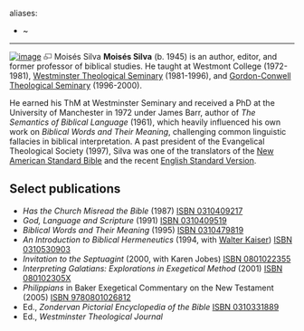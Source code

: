 aliases:
- ~
---
[![image](images/7/70/Silva.jpg)](http://www.theopedia.com/File:Silva.jpg)
[![image](data:image/png;base64,iVBORw0KGgoAAAANSUhEUgAAAA8AAAALCAAAAACFLIiAAAAAAnRSTlMA/1uRIrUAAABPSURBVAjXY/j///+5vXDwjAHIr26ZAgXZe8H8a/+hoIcw/9nevdVL9+79DuPvzQYZFPUezu8BMZLXgkExnD8HAu6hqv//n+HZVjD4DuUDAKlChD3fj6aPAAAAAElFTkSuQmCC)](http://www.theopedia.com/File:Silva.jpg "Enlarge")
Moisés Silva
**Moisés Silva** (b. 1945) is an author, editor, and former
professor of biblical studies. He taught at Westmont College
(1972-1981),
[Westminster Theological Seminary](Westminster_Theological_Seminary "Westminster Theological Seminary")
(1981-1996), and
[Gordon-Conwell Theological Seminary](Gordon-Conwell_Theological_Seminary "Gordon-Conwell Theological Seminary")
(1996-2000).

He earned his ThM at Westminster Seminary and received a PhD at the
University of Manchester in 1972 under James Barr, author of
*The Semantics of Biblical Language* (1961), which heavily
influenced his own work on *Biblical Words and Their Meaning*,
challenging common linguistic fallacies in biblical interpretation.
A past president of the Evangelical Theological Society (1997),
Silva was one of the translators of the
[New American Standard Bible](New_American_Standard_Bible "New American Standard Bible")
and the recent
[English Standard Version](English_Standard_Version "English Standard Version").


## Select publications

-   *Has the Church Misread the Bible* (1987)
    [ISBN 0310409217](http://www.theopedia.com/Special:BookSources/0310409217)
-   *God, Language and Scripture* (1991)
    [ISBN 0310409519](http://www.theopedia.com/Special:BookSources/0310409519)
-   *Biblical Words and Their Meaning* (1995)
    [ISBN 0310479819](http://www.theopedia.com/Special:BookSources/0310479819)
-   *An Introduction to Biblical Hermeneutics* (1994, with
    [Walter Kaiser](Walter_Kaiser "Walter Kaiser"))
    [ISBN 0310530903](http://www.theopedia.com/Special:BookSources/0310530903)
-   *Invitation to the Septuagint* (2000, with Karen Jobes)
    [ISBN 0801022355](http://www.theopedia.com/Special:BookSources/0801022355)
-   *Interpreting Galatians: Explorations in Exegetical Method*
    (2001)
    [ISBN 080102305X](http://www.theopedia.com/Special:BookSources/080102305X)
-   *Philippians* in Baker Exegetical Commentary on the New
    Testament (2005)
    [ISBN 9780801026812](http://www.theopedia.com/Special:BookSources/9780801026812)
-   Ed., *Zondervan Pictorial Encyclopedia of the Bible*
    [ISBN 0310331889](http://www.theopedia.com/Special:BookSources/0310331889)
-   Ed., *Westminster Theological Journal*



